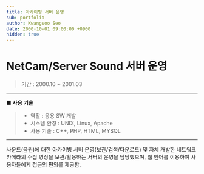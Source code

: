 ```yaml
---
title: 아카이빙 서버 운영
sub: portfolio
author: Kwangsoo Seo
date: 2000-10-01 09:00:00 +0900
hidden: true
---
```


# NetCam/Server Sound 서버 운영 
> 기간 : 2000.10 ~ 2001.03

---

**■ 사용 기술**


>  * 역활 : 응용 SW 개발
>  * 시스템 환경 : UNIX, Linux, Apache
>  * 사용 기술 : C++, PHP, HTML, MYSQL

---

사운드(음원)에 대한 아카이빙 서버 운영(보관/검색/다운로드) 및 자체 개발한 네트워크 카메라의 수집 영상을 보관/활용하는 서버의 운영을 담당했으며, 웹 언어를 이용하여 사용자들에게 접근의 편의를 제공함.